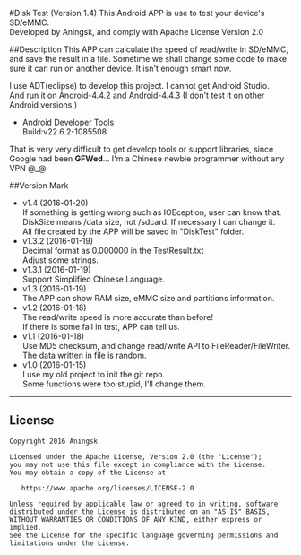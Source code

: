 #Disk Test (Version 1.4) 
This Android APP is use to test your device's SD/eMMC.   
Developed by Aningsk, and comply with Apache License Version 2.0

##Description
This APP can calculate the speed of read/write in SD/eMMC, and save the result in a file.
Sometime we shall change some code to make sure it can run on another device. 
It isn't enough smart now.

I use ADT(eclipse) to develop this project. I cannot get Android Studio.  
And run it on Android-4.4.2 and Android-4.4.3 (I don't test it on other Android versions.)

* Android Developer Tools  
    Build:v22.6.2-1085508  

That is very very difficult to get develop tools or support libraries, since Google had been **GFWed**... 
I'm a Chinese newbie programmer without any VPN @\_@

##Version Mark 
* v1.4 (2016-01-20)   
    If something is getting wrong such as IOEception, user can know that.   
    DiskSize means /data size, not /sdcard. If necessary I can change it.   
    All file created by the APP will be saved in "DiskTest" folder.
* v1.3.2 (2016-01-19)   
    Decimal format as 0.000000 in the TestResult.txt   
    Adjust some strings.
* v1.3.1 (2016-01-19)   
    Support Simplified Chinese Language.  
* v1.3 (2016-01-19)   
    The APP can show RAM size, eMMC size and partitions information.
* v1.2 (2016-01-18)   
    The read/write speed is more accurate than before!  
    If there is some fail in test, APP can tell us.
* v1.1 (2016-01-18)   
    Use MD5 checksum, and change read/write API to FileReader/FileWriter.  
    The data written in file is random.
* v1.0 (2016-01-15)  
    I use my old project to init the git repo.  
    Some functions were too stupid, I'll change them.

***
## License

    Copyright 2016 Aningsk

    Licensed under the Apache License, Version 2.0 (the "License");
    you may not use this file except in compliance with the License.
    You may obtain a copy of the License at

       https://www.apache.org/licenses/LICENSE-2.0

    Unless required by applicable law or agreed to in writing, software
    distributed under the License is distributed on an "AS IS" BASIS,
    WITHOUT WARRANTIES OR CONDITIONS OF ANY KIND, either express or implied.
    See the License for the specific language governing permissions and
    limitations under the License.
